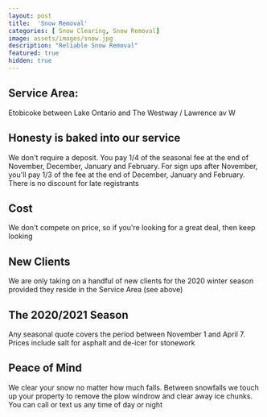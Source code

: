 ```yaml
---
layout: post
title:  'Snow Removal'
categories: [ Snow Clearing, Snow Removal]
image: assets/images/snow.jpg
description: "Reliable Snow Removal"
featured: true
hidden: true
---
```


## Service Area:
Etobicoke between Lake Ontario and The Westway / Lawrence av W

## Honesty is baked into our service
We don't require a deposit. You pay 1/4 of the seasonal fee at the end of November, December, January and February. For sign ups after November, you'll pay 1/3 of the fee at the end of December, January and February. There is no discount for late registrants

## Cost
We don't compete on price, so if you're looking for a great deal, then keep looking

## New Clients
We are only taking on a handful of new clients for the 2020 winter season provided they reside in the Service Area (see above)

## The 2020/2021 Season
Any seasonal quote covers the period between November 1 and April 7. Prices include salt for asphalt and de-icer for stonework

## Peace of Mind
We clear your snow no matter how much falls. Between snowfalls we touch up your property to remove the plow windrow and clear away ice chunks. You can call or text us any time of day or night

